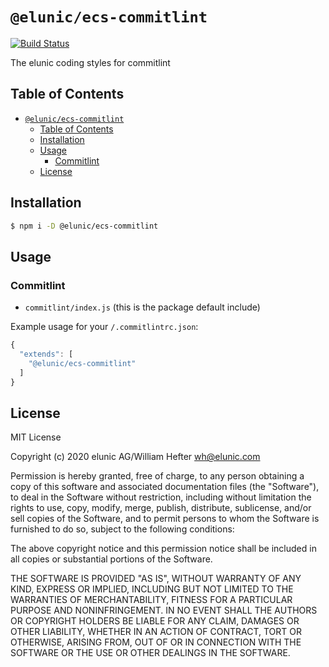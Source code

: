 # `@elunic/ecs-commitlint`

[![Build Status](https://travis-ci.org/elunic/ecs-commitlint.svg?branch=master)](https://travis-ci.org/elunic/ecs-commitlint)

The elunic coding styles for commitlint

## Table of Contents

- [`@elunic/ecs-commitlint`](#elunicecs-commitlint)
  - [Table of Contents](#table-of-contents)
  - [Installation](#installation)
  - [Usage](#usage)
    - [Commitlint](#commitlint)
  - [License](#license)

## Installation

```bash
$ npm i -D @elunic/ecs-commitlint
```

## Usage

### Commitlint

- `commitlint/index.js` (this is the package default include)

Example usage for your `/.commitlintrc.json`:

```javascript
{
  "extends": [
    "@elunic/ecs-commitlint"
  ]
}
```

## License

MIT License

Copyright (c) 2020 elunic AG/William Hefter <wh@elunic.com>

Permission is hereby granted, free of charge, to any person obtaining a copy
of this software and associated documentation files (the "Software"), to deal
in the Software without restriction, including without limitation the rights
to use, copy, modify, merge, publish, distribute, sublicense, and/or sell
copies of the Software, and to permit persons to whom the Software is
furnished to do so, subject to the following conditions:

The above copyright notice and this permission notice shall be included in all
copies or substantial portions of the Software.

THE SOFTWARE IS PROVIDED "AS IS", WITHOUT WARRANTY OF ANY KIND, EXPRESS OR
IMPLIED, INCLUDING BUT NOT LIMITED TO THE WARRANTIES OF MERCHANTABILITY,
FITNESS FOR A PARTICULAR PURPOSE AND NONINFRINGEMENT. IN NO EVENT SHALL THE
AUTHORS OR COPYRIGHT HOLDERS BE LIABLE FOR ANY CLAIM, DAMAGES OR OTHER
LIABILITY, WHETHER IN AN ACTION OF CONTRACT, TORT OR OTHERWISE, ARISING FROM,
OUT OF OR IN CONNECTION WITH THE SOFTWARE OR THE USE OR OTHER DEALINGS IN THE
SOFTWARE.
